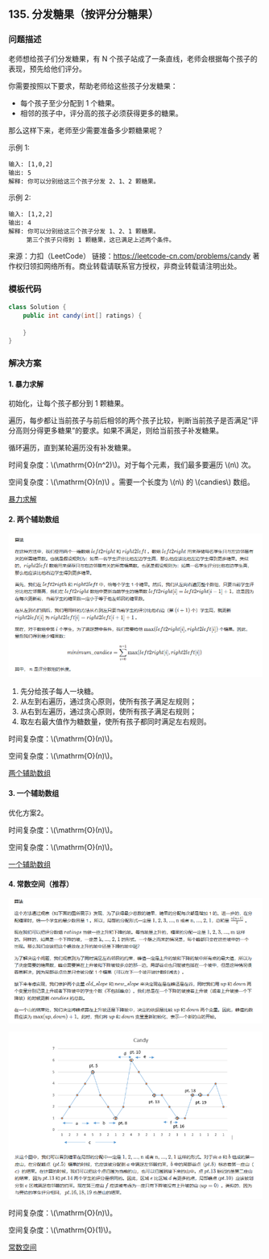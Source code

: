 <script src="https://cdn.bootcss.com/mathjax/2.7.7/MathJax.js?config=TeX-AMS-MML_HTMLorMML"></script>

## 135. 分发糖果（按评分分糖果）

### 问题描述

老师想给孩子们分发糖果，有 N 个孩子站成了一条直线，老师会根据每个孩子的表现，预先给他们评分。

你需要按照以下要求，帮助老师给这些孩子分发糖果：

* 每个孩子至少分配到 1 个糖果。
* 相邻的孩子中，评分高的孩子必须获得更多的糖果。

那么这样下来，老师至少需要准备多少颗糖果呢？

示例 1:

```
输入: [1,0,2]
输出: 5
解释: 你可以分别给这三个孩子分发 2、1、2 颗糖果。
```

示例 2:

```
输入: [1,2,2]
输出: 4
解释: 你可以分别给这三个孩子分发 1、2、1 颗糖果。
     第三个孩子只得到 1 颗糖果，这已满足上述两个条件。
```

来源：力扣（LeetCode）
链接：https://leetcode-cn.com/problems/candy
著作权归领扣网络所有。商业转载请联系官方授权，非商业转载请注明出处。


### 模板代码

``` java
class Solution {
    public int candy(int[] ratings) {

    }
}
```

### 解决方案


#### 1. 暴力求解

初始化，让每个孩子都分到 1 颗糖果。

遍历，每步都让当前孩子与前后相邻的两个孩子比较，判断当前孩子是否满足“评分高则分得更多糖果”的要求。如果不满足，则给当前孩子补发糖果。

循环遍历，直到某轮遍历没有补发糖果。


时间复杂度：\\(\mathrm{O}(n^2)\\)。对于每个元素，我们最多要遍历 \\(n\\) 次。

空间复杂度：\\(\mathrm{O}(n)\\) 。需要一个长度为 \\(n\\) 的 \\(candies\\) 数组。

[暴力求解](qu0135/solu1/Solution.java)


#### 2. 两个辅助数组

![按评分分糖果_两个数组](0135_按评分分糖果_两个数组.png)

1. 先分给孩子每人一块糖。
2. 从左到右遍历，通过贪心原则，使所有孩子满足左规则；
3. 从右到左遍历，通过贪心原则，使所有孩子满足右规则；
4. 取左右最大值作为糖数量，使所有孩子都同时满足左右规则。

时间复杂度：\\(\mathrm{O}(n)\\)。

空间复杂度：\\(\mathrm{O}(n)\\)。

[两个辅助数组](qu0135/solu2/Solution.java)


#### 3. 一个辅助数组

优化方案2。

时间复杂度：\\(\mathrm{O}(n)\\)。

空间复杂度：\\(\mathrm{O}(n)\\)。

[一个辅助数组](qu0135/solu3/Solution.java)


#### 4. 常数空间（推荐）

![按评分分糖果_常数空间](0135_按评分分糖果_常数空间.png)

![按评分分糖果_常数空间](0135_按评分分糖果_常数空间_2.png)

时间复杂度：\\(\mathrm{O}(n)\\)。

空间复杂度：\\(\mathrm{O}(1)\\)。

[常数空间](qu0135/solu4/Solution.java)
